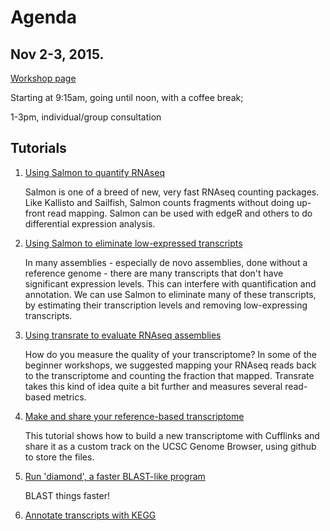 # Agenda

## Nov 2-3, 2015.

[Workshop page](http://dib-training.readthedocs.org/en/pub/2015-11-02-mRNAseq-intermediate.html)

Starting at 9:15am, going until noon, with a coffee break;

1-3pm, individual/group consultation

## Tutorials

1. [Using Salmon to quantify RNAseq](salmon.rst)

   Salmon is one of a breed of new, very fast RNAseq counting packages.
   Like Kallisto and Sailfish, Salmon counts fragments without doing
   up-front read mapping.  Salmon can be used with edgeR and others
   to do differential expression analysis.

2. [Using Salmon to eliminate low-expressed transcripts](simplification-using-salmon.rst)

   In many assemblies - especially de novo assemblies, done without a
   reference genome - there are many transcripts that don't have significant
   expression levels.  This can interfere with quantification and annotation.
   We can use Salmon to eliminate many of these transcripts, by estimating
   their transcription levels and removing low-expressing transcripts.

3. [Using transrate to evaluate RNAseq assemblies](transrate.rst)

   How do you measure the quality of your transcriptome? In some of the
   beginner workshops, we suggested mapping your RNAseq reads back to
   the transcriptome and counting the fraction that mapped.  Transrate
   takes this kind of idea quite a bit further and measures several
   read-based metrics.

4. [Make and share your reference-based transcriptome](createUCSChub.rst)

   This tutorial shows how to build a new transcriptome with Cufflinks
   and share it as a custom track on the UCSC Genome Browser, using github
   to store the files.

5. [Run 'diamond', a faster BLAST-like program](diamond_blast.rst)

   BLAST things faster!

6. [Annotate transcripts with KEGG](kegg_orthology.rst)
